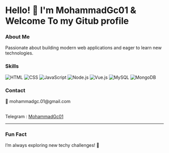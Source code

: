 # Hello! 👋 I'm MohammadGc01 & Welcome To my Gitub profile

### About Me
Passionate about building modern web applications and eager to learn new technologies.

### Skills
![HTML](https://img.shields.io/badge/HTML5-E34F26?style=flat&logo=html5&logoColor=white)
![CSS](https://img.shields.io/badge/CSS3-1572B6?style=flat&logo=css3&logoColor=white)
![JavaScript](https://img.shields.io/badge/JavaScript-F7DF1E?style=flat&logo=javascript&logoColor=333)
![Node.js](https://img.shields.io/badge/Node.js-339933?style=flat&logo=node.js&logoColor=white)
![Vue.js](https://img.shields.io/badge/Vue.js-41b883?style=flat&logo=vue.js&logoColor=white)
![MySQL](https://img.shields.io/badge/MySQL-4479A1?style=flat&logo=mysql&logoColor=white)
![MongoDB](https://img.shields.io/badge/MongoDB-47A248?style=flat&logo=mongodb&logoColor=white)

### Contact
<p> 📧 mohammadgc.01@gmail.com </p>
<br>
Telegram :  <a href="https://t.me/MohammadGc01"> MohammadGc01 </a>

---

### Fun Fact
I’m always exploring new techy challenges! 🚀

